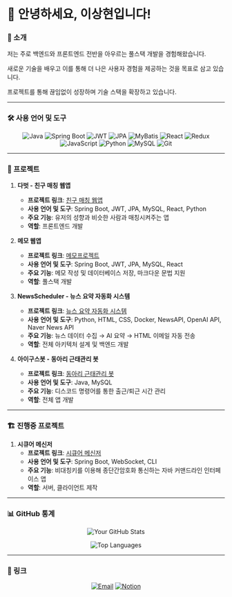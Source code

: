 # 🙋 안녕하세요, 이상현입니다!

### 🚀 소개

<p> 저는 주로 백엔드와 프론트엔드 전반을 아우르는 풀스택 개발을 경험해왔습니다. </p> 
<p> 새로운 기술을 배우고 이를 통해 더 나은 사용자 경험을 제공하는 것을 목표로 삼고 있습니다. </p>
<p> 프로젝트를 통해 끊임없이 성장하며 기술 스택을 확장하고 있습니다. </p>

---

### 🛠️ 사용 언어 및 도구
<div align="center">
   
![Java](https://img.shields.io/badge/-Java-007396?logo=java&logoColor=white&style=flat)
![Spring Boot](https://img.shields.io/badge/-Spring%20Boot-6DB33F?logo=spring-boot&logoColor=white&style=flat)
![JWT](https://img.shields.io/badge/-JWT-000000?logo=json-web-tokens&logoColor=white&style=flat)
![JPA](https://img.shields.io/badge/-JPA-6DB33F?style=flat)
![MyBatis](https://img.shields.io/badge/-MyBatis-007396?style=flat)
![React](https://img.shields.io/badge/-React-61DAFB?logo=react&logoColor=black&style=flat)
![Redux](https://img.shields.io/badge/Redux-764ABC?style=flat&logo=redux&logoColor=white)
![JavaScript](https://img.shields.io/badge/-JavaScript-F7DF1E?logo=javascript&logoColor=black&style=flat)
![Python](https://img.shields.io/badge/-Python-3776AB?logo=python&logoColor=white&style=flat)
![MySQL](https://img.shields.io/badge/-MySQL-4479A1?logo=mysql&logoColor=white&style=flat)
![Git](https://img.shields.io/badge/-Git-F05032?logo=git&logoColor=white&style=flat)

</div>

---

### 📂 프로젝트
1. **다벗 - 친구 매칭 웹앱**  
   - **프로젝트 링크**: [친구 매칭 웹앱](https://github.com/LSH-1082/mintcoding)
   - **사용 언어 및 도구**: Spring Boot, JWT, JPA, MySQL, React, Python
   - **주요 기능**: 유저의 성향과 비슷한 사람과 매칭시켜주는 앱
   - **역할**: 프론트엔드 개발

2. **메모 웹앱**  
   - **프로젝트 링크**: [메모프로젝트](https://github.com/LSH-1082/memoProject)
   - **사용 언어 및 도구**: Spring Boot, JWT, JPA, MySQL, React
   - **주요 기능**: 메모 작성 및 데이터베이스 저장, 마크다운 문법 지원
   - **역할**: 풀스택 개발
  
3. **NewsScheduler - 뉴스 요약 자동화 시스템**  
   - **프로젝트 링크**: [뉴스 요약 자동화 시스템](https://github.com/LSH-1082/newsScheduler)
   - **사용 언어 및 도구**: Python, HTML, CSS, Docker, NewsAPI, OpenAI API, Naver News API
   - **주요 기능**: 뉴스 데이터 수집 → AI 요약 → HTML 이메일 자동 전송
   - **역할**: 전체 아키텍처 설계 및 백엔드 개발

4. **아이구스봇 - 동아리 근태관리 봇**  
   - **프로젝트 링크**: [동아리 근태관리 봇](https://github.com/LSH-1082/DiscordIGooseBot)
   - **사용 언어 및 도구**: Java, MySQL
   - **주요 기능**: 디스코드 명령어를 통한 출근/퇴근 시간 관리
   - **역할**: 전체 앱 개발
  
---

### 🏗️ 진행중 프로젝트
1. **시큐어 메신저**  
   - **프로젝트 링크**: [시큐어 메신저](https://github.com/LSH-1082/webSocketServer)
   - **사용 언어 및 도구**: Spring Boot, WebSocket, CLI
   - **주요 기능**: 비대칭키를 이용해 종단간암호화 통신하는 자바 커맨드라인 인터페이스 앱
   - **역할**: 서버, 클라이언트 제작

---

### 📊 GitHub 통계
<div align="center">
  
  ![Your GitHub Stats](https://github-readme-stats.vercel.app/api?username=LSH-1082&show_icons=true&theme=radical)

  ![Top Languages](https://github-readme-stats.vercel.app/api/top-langs/?username=LSH-1082&layout=compact&theme=radical)

</div>

---

### 🔗 링크

<div align="center">
  
[![Email](https://img.shields.io/badge/Email-D14836?logo=gmail&logoColor=white&style=for-the-badge)](mailto:tkdgus2282@naver..com)
[![Notion](https://img.shields.io/badge/Notion-000000?logo=notion&logoColor=white&style=for-the-badge)](https://splashy-spike-cd8.notion.site/4526251cbefb47008c6fb27bf1abb266)

</div>

